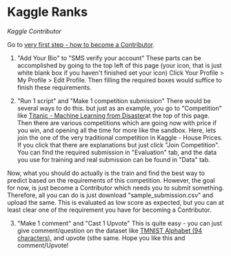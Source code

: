 # Kaggle Ranks

*Kaggle Contributor*

Go to <a href='https://www.kaggle.com/getting-started/119626'>very first step - how to become a Contributor</a>.  

1. "Add Your Bio" to "SMS verify your account"
These parts can be accomplished by going to the top left of this page (your icon, that is just white blank box if you haven't finished set your icon) Click Your Profile > My Profile > Edit Profile.
Then filling the required boxes would suffice to finish these requirements.

2. "Run 1 script" and "Make 1 competition submission"
There would be several ways to do this. but just as an example, you go to "Competition" like <a href='https://www.kaggle.com/c/titanic'>Titanic - Machine Learning from Disaster</a>at the top of this page. Then there are various competitions which are going now with price if you win, and opening all the time for more like the sandbox. Here, lets join the one of the very traditional competition in Kaggle - House Prices. If you click that there are explanations but just click "Join Competition". You can find the required submission in "Evaluation" tab, and the data you use for training and real submission can be found in "Data" tab.

Now, what you should do actually is the train and find the best way to predict based on the requirements of this competition. However, the goal for now, is just become a Contributor which needs you to submit something. Therefore, all you can do is just download "sample_submission.csv" and upload the same. This is evaluated as low score as expected, but you can at least clear one of the requirement you have for becoming a Contributor.

3. "Make 1 comment" and "Cast 1 Upvote"
This is quite easy - you can just give comment/question on the dataset like <a href='https://www.kaggle.com/nikbearbrown/tmnist-alphabet-94-characters'>TMNIST Alphabet (94 characters)</a>, and upvote (sthe same. Hope you like this and comment/Upvote!




